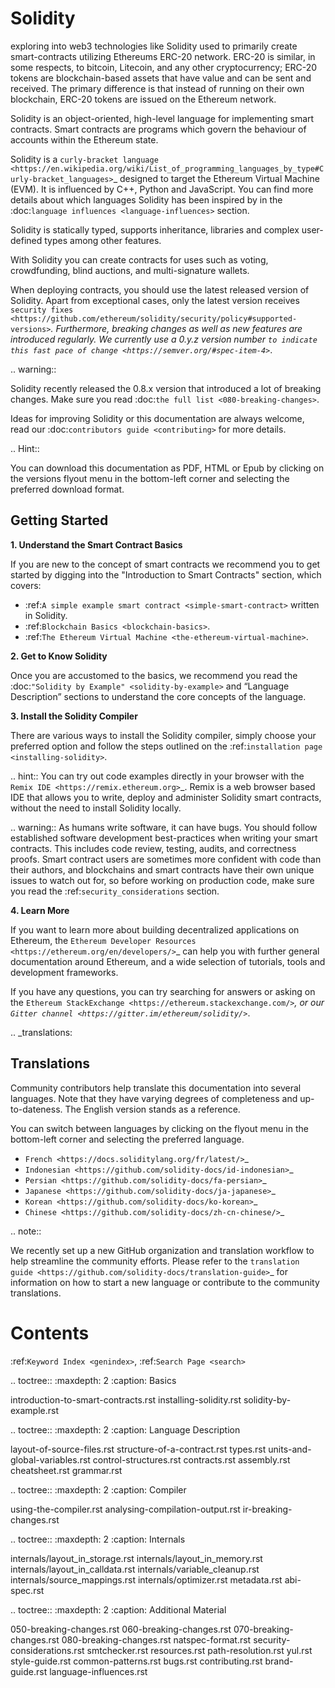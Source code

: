Solidity
========

exploring into web3 technologies like Solidity used to primarily create smart-contracts utilizing Ethereums ERC-20 network.
ERC-20 is similar, in some respects, to bitcoin, Litecoin, and any other cryptocurrency; 
ERC-20 tokens are blockchain-based assets that have value and can be sent and received. 
The primary difference is that instead of running on their own blockchain, ERC-20 tokens are issued on the Ethereum network.



Solidity is an object-oriented, high-level language for implementing smart
contracts. Smart contracts are programs which govern the behaviour of accounts
within the Ethereum state.

Solidity is a `curly-bracket language <https://en.wikipedia.org/wiki/List_of_programming_languages_by_type#Curly-bracket_languages>`_ designed to target the Ethereum Virtual Machine (EVM).
It is influenced by C++, Python and JavaScript. You can find more details about which languages Solidity has been inspired by in the :doc:`language influences <language-influences>` section.

Solidity is statically typed, supports inheritance, libraries and complex
user-defined types among other features.

With Solidity you can create contracts for uses such as voting, crowdfunding, blind auctions,
and multi-signature wallets.

When deploying contracts, you should use the latest released
version of Solidity. Apart from exceptional cases, only the latest version receives
`security fixes <https://github.com/ethereum/solidity/security/policy#supported-versions>`_.
Furthermore, breaking changes as well as
new features are introduced regularly. We currently use
a 0.y.z version number `to indicate this fast pace of change <https://semver.org/#spec-item-4>`_.

.. warning::

  Solidity recently released the 0.8.x version that introduced a lot of breaking
  changes. Make sure you read :doc:`the full list <080-breaking-changes>`.

Ideas for improving Solidity or this documentation are always welcome,
read our :doc:`contributors guide <contributing>` for more details.

.. Hint::

  You can download this documentation as PDF, HTML or Epub by clicking on the versions
  flyout menu in the bottom-left corner and selecting the preferred download format.


Getting Started
---------------

**1. Understand the Smart Contract Basics**

If you are new to the concept of smart contracts we recommend you to get started by digging
into the "Introduction to Smart Contracts" section, which covers:

* :ref:`A simple example smart contract <simple-smart-contract>` written in Solidity.
* :ref:`Blockchain Basics <blockchain-basics>`.
* :ref:`The Ethereum Virtual Machine <the-ethereum-virtual-machine>`.

**2. Get to Know Solidity**

Once you are accustomed to the basics, we recommend you read the :doc:`"Solidity by Example" <solidity-by-example>`
and “Language Description” sections to understand the core concepts of the language.

**3. Install the Solidity Compiler**

There are various ways to install the Solidity compiler,
simply choose your preferred option and follow the steps outlined on the :ref:`installation page <installing-solidity>`.

.. hint::
  You can try out code examples directly in your browser with the
  `Remix IDE <https://remix.ethereum.org>`_. Remix is a web browser based IDE
  that allows you to write, deploy and administer Solidity smart contracts, without
  the need to install Solidity locally.

.. warning::
    As humans write software, it can have bugs. You should follow established
    software development best-practices when writing your smart contracts. This
    includes code review, testing, audits, and correctness proofs. Smart contract
    users are sometimes more confident with code than their authors, and
    blockchains and smart contracts have their own unique issues to
    watch out for, so before working on production code, make sure you read the
    :ref:`security_considerations` section.

**4. Learn More**

If you want to learn more about building decentralized applications on Ethereum, the
`Ethereum Developer Resources <https://ethereum.org/en/developers/>`_
can help you with further general documentation around Ethereum, and a wide selection of tutorials,
tools and development frameworks.

If you have any questions, you can try searching for answers or asking on the
`Ethereum StackExchange <https://ethereum.stackexchange.com/>`_, or
our `Gitter channel <https://gitter.im/ethereum/solidity/>`_.

.. _translations:

Translations
------------

Community contributors help translate this documentation into several languages.
Note that they have varying degrees of completeness and up-to-dateness. The English
version stands as a reference.

You can switch between languages by clicking on the flyout menu in the bottom-left corner
and selecting the preferred language.

* `French <https://docs.soliditylang.org/fr/latest/>`_
* `Indonesian <https://github.com/solidity-docs/id-indonesian>`_
* `Persian <https://github.com/solidity-docs/fa-persian>`_
* `Japanese <https://github.com/solidity-docs/ja-japanese>`_
* `Korean <https://github.com/solidity-docs/ko-korean>`_
* `Chinese <https://github.com/solidity-docs/zh-cn-chinese/>`_

.. note::

   We recently set up a new GitHub organization and translation workflow to help streamline the
   community efforts. Please refer to the `translation guide <https://github.com/solidity-docs/translation-guide>`_
   for information on how to start a new language or contribute to the community translations.

Contents
========

:ref:`Keyword Index <genindex>`, :ref:`Search Page <search>`

.. toctree::
   :maxdepth: 2
   :caption: Basics

   introduction-to-smart-contracts.rst
   installing-solidity.rst
   solidity-by-example.rst

.. toctree::
   :maxdepth: 2
   :caption: Language Description

   layout-of-source-files.rst
   structure-of-a-contract.rst
   types.rst
   units-and-global-variables.rst
   control-structures.rst
   contracts.rst
   assembly.rst
   cheatsheet.rst
   grammar.rst

.. toctree::
   :maxdepth: 2
   :caption: Compiler

   using-the-compiler.rst
   analysing-compilation-output.rst
   ir-breaking-changes.rst

.. toctree::
   :maxdepth: 2
   :caption: Internals

   internals/layout_in_storage.rst
   internals/layout_in_memory.rst
   internals/layout_in_calldata.rst
   internals/variable_cleanup.rst
   internals/source_mappings.rst
   internals/optimizer.rst
   metadata.rst
   abi-spec.rst

.. toctree::
   :maxdepth: 2
   :caption: Additional Material

   050-breaking-changes.rst
   060-breaking-changes.rst
   070-breaking-changes.rst
   080-breaking-changes.rst
   natspec-format.rst
   security-considerations.rst
   smtchecker.rst
   resources.rst
   path-resolution.rst
   yul.rst
   style-guide.rst
   common-patterns.rst
   bugs.rst
   contributing.rst
   brand-guide.rst
   language-influences.rst
